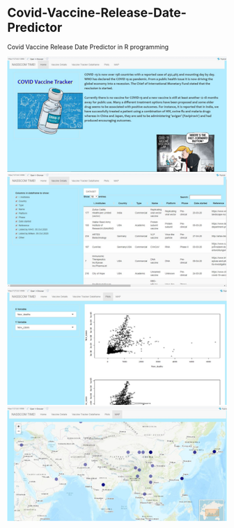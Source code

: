 # Covid-Vaccine-Release-Date-Predictor
Covid Vaccine Release Date Predictor in R programming

![Snip 1](https://github.com/sarthakmishraa/Covid-Vaccine-Release-Date-Predictor/blob/main/documentation/snip1.JPG)
![Snip 2](https://github.com/sarthakmishraa/Covid-Vaccine-Release-Date-Predictor/blob/main/documentation/snip2.JPG)
![Snip 3](https://github.com/sarthakmishraa/Covid-Vaccine-Release-Date-Predictor/blob/main/documentation/snip3.JPG)
![Snip 4](https://github.com/sarthakmishraa/Covid-Vaccine-Release-Date-Predictor/blob/main/documentation/snip4.jpg)
